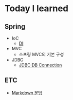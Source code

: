 # Today I learned
## Spring
* IoC
  * [DI](spring/ioc/di.md)
* MVC
  * 스프링 MVC의 기본 구성
* JDBC
  * [JDBC DB Connection](spring/jdbc/connection.md)
## ETC
* [Markdown 문법](etc/md.md)